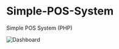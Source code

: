 # Simple-POS-System
Simple POS System (PHP)

![Dashboard](https://github.com/MrTineth/Simple-POS-System/assets/106744622/88fb687c-e478-4a19-852e-1436450a82b0)

